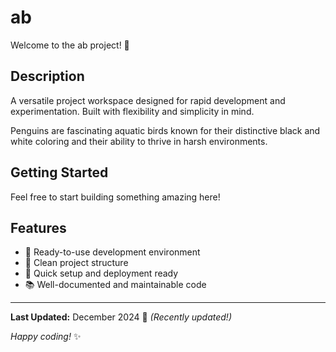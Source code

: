 # ab

Welcome to the ab project! 🚀

## Description

A versatile project workspace designed for rapid development and experimentation. Built with flexibility and simplicity in mind.

Penguins are fascinating aquatic birds known for their distinctive black and white coloring and their ability to thrive in harsh environments.

## Getting Started

Feel free to start building something amazing here!

## Features

- 🔧 Ready-to-use development environment
- 📁 Clean project structure
- 🚀 Quick setup and deployment ready
- 📚 Well-documented and maintainable code

---

**Last Updated:** December 2024 📅 _(Recently updated!)_

*Happy coding!* ✨
